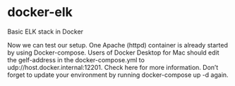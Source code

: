# docker-elk
Basic ELK stack in Docker


Now we can test our setup. One Apache (httpd) container is already started by using Docker-compose. Users of Docker Desktop for Mac should edit the gelf-address in the docker-compose.yml to udp://host.docker.internal:12201. Check here for more information. Don’t forget to update your environment by running docker-compose up -d again.
